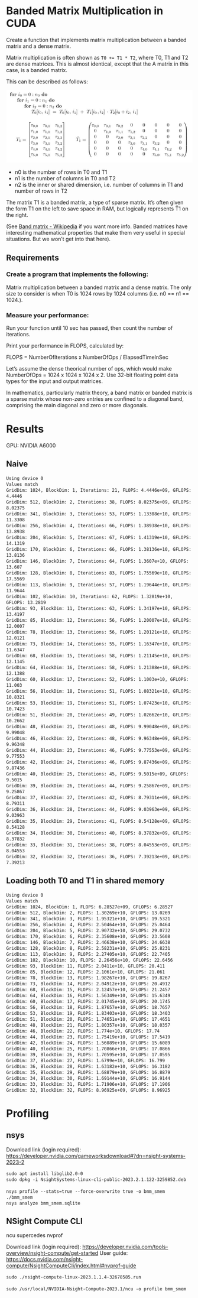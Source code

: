 # Banded Matrix Multiplication in CUDA
Create a function that implements matrix multiplication between a banded matrix and a dense matrix.

Matrix multiplication is often shown as `T0 += T1 * T2`, where T0, T1 and T2 are dense matrices. This is almost identical, except that the A matrix in this case, is a banded matrix.

This can be described as follows:

![banded_matmul](img/banded_matmul.png)

* n0 is the number of rows in T0 and T1
* n1 is the number of columns in T0 and T2
* n2 is the inner or shared dimension, i.e. number of columns in T1 and number of rows in T2

The matrix T1 is a banded matrix, a type of sparse matrix. It’s often given the form T1 on the left to save space in RAM, but logically represents Ť1 on the right.

(See [Band matrix - Wikipedia]() if you want more info. Banded matrices have interesting mathematical properties that make them very useful in special situations. But we won’t get into that here).

## Requirements

### Create a program that implements the following:

Matrix multiplication between a banded matrix and a dense matrix. The only size to consider is when T0 is 1024 rows by 1024 columns (i.e. n0 == n1 == 1024.).

### Measure your performance:

Run your function until 10 sec has passed, then count the number of iterations.

Print your performance in FLOPS, calculated by:

FLOPS = NumberOfIterations x NumberOfOps / ElapsedTimeInSec

Let’s assume the dense theorical number of ops, which would make NumberOfOps = 1024 x 1024 x 1024 x 2.
Use 32-bit floating point data types for the input and output matrices.

In mathematics, particularly matrix theory, a band matrix or banded matrix is a sparse matrix whose non-zero entries are confined to a diagonal band, comprising the main diagonal and zero or more diagonals.

# Results

GPU: NVIDIA A6000

## Naive

```shell
Using device 0
Values match
GridDim: 1024, BlockDim: 1, Iterations: 21, FLOPS: 4.4446e+09, GFLOPS: 4.4446
GridDim: 512, BlockDim: 2, Iterations: 38, FLOPS: 8.02375e+09, GFLOPS: 8.02375
GridDim: 341, BlockDim: 3, Iterations: 53, FLOPS: 1.13308e+10, GFLOPS: 11.3308
GridDim: 256, BlockDim: 4, Iterations: 66, FLOPS: 1.38938e+10, GFLOPS: 13.8938
GridDim: 204, BlockDim: 5, Iterations: 67, FLOPS: 1.41319e+10, GFLOPS: 14.1319
GridDim: 170, BlockDim: 6, Iterations: 66, FLOPS: 1.38136e+10, GFLOPS: 13.8136
GridDim: 146, BlockDim: 7, Iterations: 64, FLOPS: 1.3607e+10, GFLOPS: 13.607
GridDim: 128, BlockDim: 8, Iterations: 83, FLOPS: 1.75569e+10, GFLOPS: 17.5569
GridDim: 113, BlockDim: 9, Iterations: 57, FLOPS: 1.19644e+10, GFLOPS: 11.9644
GridDim: 102, BlockDim: 10, Iterations: 62, FLOPS: 1.32819e+10, GFLOPS: 13.2819
GridDim: 93, BlockDim: 11, Iterations: 63, FLOPS: 1.34197e+10, GFLOPS: 13.4197
GridDim: 85, BlockDim: 12, Iterations: 56, FLOPS: 1.20007e+10, GFLOPS: 12.0007
GridDim: 78, BlockDim: 13, Iterations: 56, FLOPS: 1.20121e+10, GFLOPS: 12.0121
GridDim: 73, BlockDim: 14, Iterations: 55, FLOPS: 1.16347e+10, GFLOPS: 11.6347
GridDim: 68, BlockDim: 15, Iterations: 58, FLOPS: 1.21145e+10, GFLOPS: 12.1145
GridDim: 64, BlockDim: 16, Iterations: 58, FLOPS: 1.21388e+10, GFLOPS: 12.1388
GridDim: 60, BlockDim: 17, Iterations: 52, FLOPS: 1.1003e+10, GFLOPS: 11.003
GridDim: 56, BlockDim: 18, Iterations: 51, FLOPS: 1.08321e+10, GFLOPS: 10.8321
GridDim: 53, BlockDim: 19, Iterations: 51, FLOPS: 1.07423e+10, GFLOPS: 10.7423
GridDim: 51, BlockDim: 20, Iterations: 49, FLOPS: 1.02662e+10, GFLOPS: 10.2662
GridDim: 48, BlockDim: 21, Iterations: 48, FLOPS: 9.99048e+09, GFLOPS: 9.99048
GridDim: 46, BlockDim: 22, Iterations: 48, FLOPS: 9.96348e+09, GFLOPS: 9.96348
GridDim: 44, BlockDim: 23, Iterations: 46, FLOPS: 9.77553e+09, GFLOPS: 9.77553
GridDim: 42, BlockDim: 24, Iterations: 46, FLOPS: 9.87436e+09, GFLOPS: 9.87436
GridDim: 40, BlockDim: 25, Iterations: 45, FLOPS: 9.5015e+09, GFLOPS: 9.5015
GridDim: 39, BlockDim: 26, Iterations: 44, FLOPS: 9.25867e+09, GFLOPS: 9.25867
GridDim: 37, BlockDim: 27, Iterations: 42, FLOPS: 8.79311e+09, GFLOPS: 8.79311
GridDim: 36, BlockDim: 28, Iterations: 44, FLOPS: 9.03963e+09, GFLOPS: 9.03963
GridDim: 35, BlockDim: 29, Iterations: 41, FLOPS: 8.54128e+09, GFLOPS: 8.54128
GridDim: 34, BlockDim: 30, Iterations: 40, FLOPS: 8.37832e+09, GFLOPS: 8.37832
GridDim: 33, BlockDim: 31, Iterations: 38, FLOPS: 8.04553e+09, GFLOPS: 8.04553
GridDim: 32, BlockDim: 32, Iterations: 36, FLOPS: 7.39213e+09, GFLOPS: 7.39213
```

## Loading both T0 and T1 in shared memory

```shell
Using device 0
Values match
GridDim: 1024, BlockDim: 1, FLOPS: 6.28527e+09, GFLOPS: 6.28527
GridDim: 512, BlockDim: 2, FLOPS: 1.30269e+10, GFLOPS: 13.0269
GridDim: 341, BlockDim: 3, FLOPS: 1.95321e+10, GFLOPS: 19.5321
GridDim: 256, BlockDim: 4, FLOPS: 2.50464e+10, GFLOPS: 25.0464
GridDim: 204, BlockDim: 5, FLOPS: 2.90732e+10, GFLOPS: 29.0732
GridDim: 170, BlockDim: 6, FLOPS: 2.35608e+10, GFLOPS: 23.5608
GridDim: 146, BlockDim: 7, FLOPS: 2.46638e+10, GFLOPS: 24.6638
GridDim: 128, BlockDim: 8, FLOPS: 2.58231e+10, GFLOPS: 25.8231
GridDim: 113, BlockDim: 9, FLOPS: 2.27405e+10, GFLOPS: 22.7405
GridDim: 102, BlockDim: 10, FLOPS: 2.26456e+10, GFLOPS: 22.6456
GridDim: 93, BlockDim: 11, FLOPS: 2.0411e+10, GFLOPS: 20.411
GridDim: 85, BlockDim: 12, FLOPS: 2.1061e+10, GFLOPS: 21.061
GridDim: 78, BlockDim: 13, FLOPS: 1.98267e+10, GFLOPS: 19.8267
GridDim: 73, BlockDim: 14, FLOPS: 2.04912e+10, GFLOPS: 20.4912
GridDim: 68, BlockDim: 15, FLOPS: 2.12457e+10, GFLOPS: 21.2457
GridDim: 64, BlockDim: 16, FLOPS: 1.56349e+10, GFLOPS: 15.6349
GridDim: 60, BlockDim: 17, FLOPS: 2.01745e+10, GFLOPS: 20.1745
GridDim: 56, BlockDim: 18, FLOPS: 1.87657e+10, GFLOPS: 18.7657
GridDim: 53, BlockDim: 19, FLOPS: 1.83403e+10, GFLOPS: 18.3403
GridDim: 51, BlockDim: 20, FLOPS: 1.74651e+10, GFLOPS: 17.4651
GridDim: 48, BlockDim: 21, FLOPS: 1.80357e+10, GFLOPS: 18.0357
GridDim: 46, BlockDim: 22, FLOPS: 1.774e+10, GFLOPS: 17.74
GridDim: 44, BlockDim: 23, FLOPS: 1.75419e+10, GFLOPS: 17.5419
GridDim: 42, BlockDim: 24, FLOPS: 1.56089e+10, GFLOPS: 15.6089
GridDim: 40, BlockDim: 25, FLOPS: 1.70866e+10, GFLOPS: 17.0866
GridDim: 39, BlockDim: 26, FLOPS: 1.70595e+10, GFLOPS: 17.0595
GridDim: 37, BlockDim: 27, FLOPS: 1.6799e+10, GFLOPS: 16.799
GridDim: 36, BlockDim: 28, FLOPS: 1.63182e+10, GFLOPS: 16.3182
GridDim: 35, BlockDim: 29, FLOPS: 1.68879e+10, GFLOPS: 16.8879
GridDim: 34, BlockDim: 30, FLOPS: 1.69144e+10, GFLOPS: 16.9144
GridDim: 33, BlockDim: 31, FLOPS: 1.71906e+10, GFLOPS: 17.1906
GridDim: 32, BlockDim: 32, FLOPS: 8.96925e+09, GFLOPS: 8.96925
```


# Profiling

## nsys
Download link (login required): https://developer.nvidia.com/gameworksdownload#?dn=nsight-systems-2023-2

```shell
sudo apt install libglib2.0-0
sudo dpkg -i NsightSystems-linux-cli-public-2023.2.1.122-3259852.deb

nsys profile --stats=true --force-overwrite true -o bmm_smem ./bmm_smem
nsys analyze bmm_smem.sqlite
```

## NSight Compute CLI

ncu supercedes nvprof

Download link (login required): https://developer.nvidia.com/tools-overview/nsight-compute/get-started
User guide: https://docs.nvidia.com/nsight-compute/NsightComputeCli/index.html#nvprof-guide

```shell
sudo ./nsight-compute-linux-2023.1.1.4-32678585.run

sudo /usr/local/NVIDIA-Nsight-Compute-2023.1/ncu -o profile bmm_smem
```